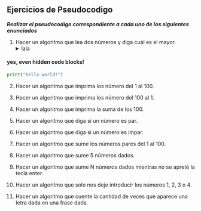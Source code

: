 ## Ejercicios de Pseudocodigo

_**Realizar el pseudocodigo correspondiente a cada uno de los siguientes enunciados**_

1. Hacer un algoritmo que lea dos números y diga cuál es el mayor. <details><summary>lala</summary>
<p>

#### yes, even hidden code blocks!

```python
print("hello world!")
```

</p>
</details>

2. Hacer un algoritmo que imprima los número del 1 al 100.

3. Hacer un algoritmo que imprima los número del 100 al 1.

4. Hacer un algoritmo que imprima la suma de los 100.

5. Hacer un algoritmo que diga si un número es par.

6. Hacer un algoritmo que diga si un número es impar.

7. Hacer un algoritmo que sume los números pares del 1 al 100.

8. Hacer un algoritmo que sume 5 números dados.

9. Hacer un algoritmo que sume N números dados mientras no se apreté la tecla enter.

10. Hacer un algoritmo que solo nos deje introducir los números 1, 2, 3 o 4.

11. Hacer un algoritmo que cuente la cantidad de veces que aparece una letra dada en una frase dada.
